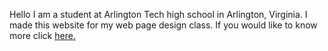 Hello I am a student at Arlington Tech high school in Arlington, Virginia. I made this website for my web page design class. If you would like to know more click [here.](https://a-virginian.github.io/) 
